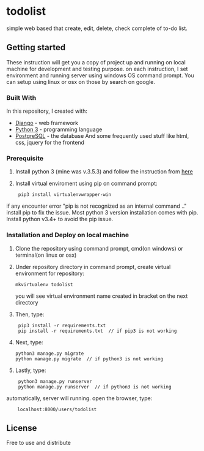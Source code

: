# todolist
simple web based that create, edit, delete, check complete of to-do list.

## Getting started
These instruction will get you a copy of project up and running on local machine for development and testing purpose.
on each instruction, I set environment and running server using windows OS command prompt. You can setup using linux or osx on those by search on google.

### Built With
In this repository, I created with:
*   [Django](https://www.djangoproject.com/) - web framework
*   [Python 3](https://www.python.org/) - programming language
*   [PostgreSQL](https://www.postgresql.org/) - the database
And some frequently used stuff like html, css, jquery for the frontend

### Prerequisite

1) Install python 3 (mine was v.3.5.3) and follow the instruction from [here](https://www.python.org/downloads/)

2) Install virtual enviroment using pip on command prompt:

        pip3 install virtualenvwrapper-win

if any encounter error "pip is not recognized as an internal command .." install pip to fix the issue. Most python 3 version installation comes with pip. Install python v3.4+ to avoid the pip issue.


### Installation and Deploy on local machine

1)  Clone the repository using command prompt, cmd(on windows) or terminal(on linux or osx)

2)  Under repository directory in command prompt, create virtual environment for repository:

        mkvirtualenv todolist
        
    you will see virtual environment name created in bracket on the next directory
    
3) Then, type:

        pip3 install -r requirements.txt
        pip install -r requirements.txt  // if pip3 is not working
        
4)  Next, type:

        python3 manage.py migrate
        python manage.py migrate  // if python3 is not working
        
5) Lastly, type:

        python3 manage.py runserver
        python manage.py runserver  // if python3 is not working
        
automatically, server will running. open the browser, type:

        localhost:8000/users/todolist
        
## License

Free to use and distribute
        
